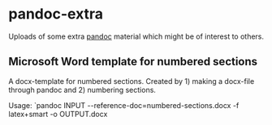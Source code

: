 # pandoc-extra
Uploads of some extra [pandoc](https://pandoc.org/) material which might be of interest to others.

## Microsoft Word template for numbered sections
A docx-template for numbered sections. Created by 1) making a docx-file through pandoc and 2) numbering sections.

Usage: `pandoc INPUT --reference-doc=numbered-sections.docx -f latex+smart -o OUTPUT.docx
